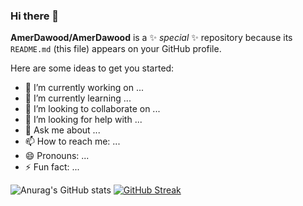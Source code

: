 ### Hi there 👋


**AmerDawood/AmerDawood** is a ✨ _special_ ✨ repository because its `README.md` (this file) appears on your GitHub profile.

Here are some ideas to get you started:

- 🔭 I’m currently working on ...
- 🌱 I’m currently learning ...
- 👯 I’m looking to collaborate on ...
- 🤔 I’m looking for help with ...
- 💬 Ask me about ...
- 📫 How to reach me: ...
- 😄 Pronouns: ...
- ⚡ Fun fact: ...

![Anurag's GitHub stats](https://github-readme-stats.vercel.app/api?username=AmerDawood&theme=dark&show_icons=true)          [![GitHub Streak](http://github-readme-streak-stats.herokuapp.com?user=AmerDawood&theme=tokyonight&date_format=j%20M%5B%20Y%5D)](https://git.io/streak-stats)

